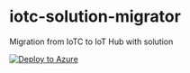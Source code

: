 # iotc-solution-migrator
Migration from IoTC to IoT Hub with solution


[![Deploy to Azure](https://aka.ms/deploytoazurebutton)](https://portal.azure.com/#create/Microsoft.Template/uri/https%3A%2F%2Fraw.githubusercontent.com%2Flucadruda%2Fiotc-solution-migrator%2Fmain%2Fdeployments%2Fmain.json)